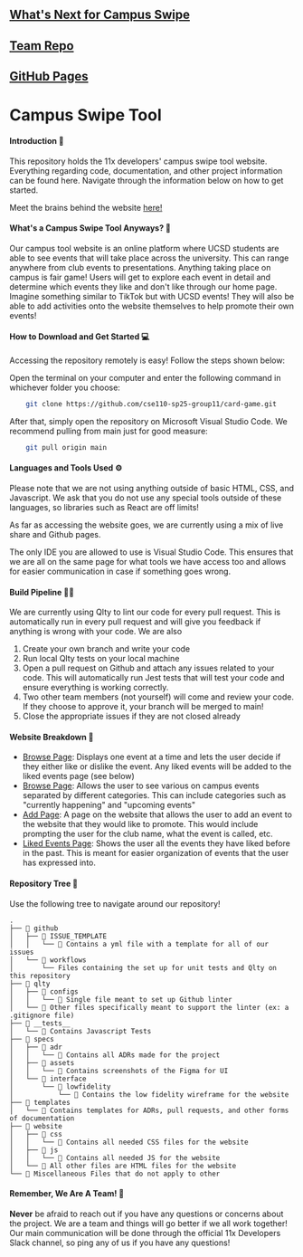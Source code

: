 ## [What's Next for Campus Swipe](templates/whats-next.md)
## [Team Repo](https://github.com/cse110-sp25-group11/card-game)
## [GitHub Pages](https://cse110-sp25-group11.github.io/card-game/)
# Campus Swipe Tool

#### Introduction 👋
This repository holds the 11x developers' campus swipe tool website. Everything regarding code, documentation, and other project information can be found here. Navigate through the information below on how to get started.

Meet the brains behind the website [here!](https://github.com/cse110-sp25-group11/cse110-sp25-group11)

#### What's a Campus Swipe Tool Anyways? 🤔
Our campus tool website is an online platform where UCSD students are able to see events that will take place across the university. This can range anywhere from club events to presentations. Anything taking place on campus is fair game! Users will get to explore each event in detail and determine which events they like and don't like through our home page. Imagine something similar to TikTok but with UCSD events! They will also be able to add activities onto the website themselves to help promote their own events! 

#### How to Download and Get Started 💻
Accessing the repository remotely is easy! Follow the steps shown below: 

Open the terminal on your computer and enter the following command in whichever folder you choose:  
```bash
    git clone https://github.com/cse110-sp25-group11/card-game.git
```
After that, simply open the repository on Microsoft Visual Studio Code. We recommend pulling from main just for good measure: 

```bash 
    git pull origin main
```

#### Languages and Tools Used ⚙️
Please note that we are not using anything outside of basic HTML, CSS, and Javascript. We ask that you do not use any special tools outside of these languages, so libraries such as React are off limits! 

As far as accessing the website goes, we are currently using a mix of live share and Github pages. 

The only IDE you are allowed to use is Visual Studio Code. This ensures that we are all on the same page for what tools we have access too and allows for easier communication in case if something goes wrong.



#### Build Pipeline 👷‍♂️
We are currently using Qlty to lint our code for every pull request. This is automatically run in every pull request and will give you feedback if anything is wrong with your code. We are also 

1. Create your own branch and write your code 
2. Run local Qlty tests on your local machine 
3. Open a pull request on Github and attach any issues related to your code. This will automatically run Jest tests that will test your code and ensure everything is working correctly. 
4. Two other team members (not yourself) will come and review your code. If they choose to approve it, your branch will be merged to main!
5. Close the appropriate issues if they are not closed already  


#### Website Breakdown 🔄
- <u>Browse Page</u>: Displays one event at a time and lets the user decide if they either like or dislike the event. Any liked events will be added to the liked events page (see below)
- <u>Browse Page</u>: Allows the user to see various on campus events separated by different categories. This can include categories such as "currently happening" and "upcoming events" 
- <u>Add Page</u>: A page on the website that allows the user to add an event to the website that they would like to promote. This would include prompting the user for the club name, what the event is called, etc. 
- <u>Liked Events Page</u>: Shows the user all the events they have liked before in the past. This is meant for easier organization of events that the user has expressed into. 




#### Repository Tree 🌳
Use the following tree to navigate around our repository! 

```
.
├── 📁 github 
│   ├── 📁 ISSUE_TEMPLATE 
│   │   └── 📄 Contains a yml file with a template for all of our issues
│   └── 📁 workflows
│       └── Files containing the set up for unit tests and Qlty on this repository
├── 📁 qlty
│   ├── 📁 configs
│   │   └── 📄 Single file meant to set up Github linter
│   └── 📄 Other files specifically meant to support the linter (ex: a .gitignore file)
├── 📁 __tests__
│   └── 📄 Contains Javascript Tests
├── 📁 specs
│   ├── 📁 adr
│   │   └── 📄 Contains all ADRs made for the project
│   ├── 📁 assets
│   │   └── 📄 Contains screenshots of the Figma for UI
│   └── 📁 interface
│       └── 📁 lowfidelity
│           └── 📄 Contains the low fidelity wireframe for the website 
├── 📁 templates
│   └── 📄 Contains templates for ADRs, pull requests, and other forms of documentation
├── 📁 website
│   ├── 📁 css
│   │   └── 📄 Contains all needed CSS files for the website
│   ├── 📁 js
│   │   └── 📄 Contains all needed JS for the website
│   └── 📄 All other files are HTML files for the website
└── 📄 Miscellaneous Files that do not apply to other 
```

#### Remember, We Are A Team! 👫
**Never** be afraid to reach out if you have any questions or concerns about the project. We are a team and things will go better if we all work together! Our main communication will be done through the official 11x Developers Slack channel, so ping any of us if you have any questions! 